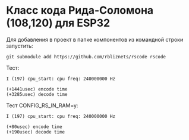# Класс кода Рида-Соломона (108,120) для ESP32 
Для добавления в проект в папке компонентов из командной строки запустить:    

    git submodule add https://github.com/rbliznets/rscode rscode 


Тест:
```
I (197) cpu_start: cpu freq: 240000000 Hz

(+1441usec) encode time
(+3285usec) decode time
```
Тест CONFIG_RS_IN_RAM=y:
```
I (197) cpu_start: cpu freq: 240000000 Hz

(+80usec) encode time
(+190usec) decode time
```